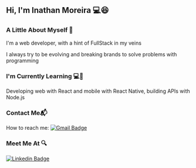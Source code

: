 ## Hi, I'm Inathan Moreira 💻:laughing:

### A Little About Myself :eyes:
I'm a web developer, with a hint of FullStack in my veins

I always try to be evolving and breaking brands to solve problems with programming

### I'm Currently Learning 💻:muscle:
Developing web with React and mobile with React Native, building APIs with Node.js

### Contact Me📬
How to reach me: [![Gmail Badge](https://img.shields.io/badge/-tgmarinho@gmail.com-c14438?style=flat-square&logo=Gmail&logoColor=white&link=mailto:tgmarinho@gmail.com)](mailto:tgmarinho@gmail.com)

###  Meet Me At :mag:
[![Linkedin Badge](https://img.shields.io/badge/-InathanMoreira-blue?style=flat-square&logo=Linkedin&logoColor=white&link=https://www.linkedin.com/in/inathan-moreira-21901a1ab/)](https://www.linkedin.com/in/inathan-moreira-21901a1ab/)

<!--
**Inathan7/Inathan7** is a ✨ _special_ ✨ repository because its `README.md` (this file) appears on your GitHub profile.

Here are some ideas to get you started:

- 🔭 I’m currently working on ...
- 🌱 I’m currently learning ...
- 👯 I’m looking to collaborate on ...
- 🤔 I’m looking for help with ...
- 💬 Ask me about ...
- 📫 How to reach me: ...
- 😄 Pronouns: ...
- ⚡ Fun fact: ...
-->
